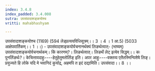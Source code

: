 ```yaml
---
index: 3.4.8
index_padded: 3.4.008
sutra: उपसंवादाशङ्कयोश्च
vritti: mahabhashyam

---
```

 उपसंवादाशङ्कयोश्च (1169) (594 लेड्प्रत्ययविधिसूत्रम्।। 3 । 4 । 1 आ.5) (5033 आक्षेपवार्तिकम्।। 1 ।।) - उपसंवादाशङ्कयोर्वचनानर्थक्यं लिङर्थत्वात्- (भाष्यम्) उपसंवादाशङ्कयोर्वचनार्थकम्। किं कारणम्?। लिङर्थत्वात्। लिङर्थे लेट् इत्येव सिद्धम्।। कः पुनर्लिङर्थः?। केचित्तावदाहुः----हेतुहेतुमतोर्लिङ् इति। अपर आहुः----वक्तव्य एतैतस्मिन्विशेषे लिङ्। प्रयुज्यते हि लोके यदि मे भवानिदं कुर्याद्र, अहमपि त इदं दद्यामिति। उपसंवादा।। 8 ।। 